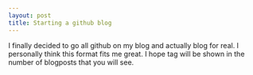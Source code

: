 ```yaml
---
layout: post
title: Starting a github blog
---
```



I finally decided to go all github on my blog and actually blog for real. I personally think this format fits me great. I hope tag will be shown in the number of blogposts that you will see.
